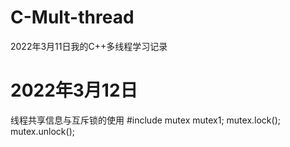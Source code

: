 # C-Mult-thread
2022年3月11日我的C++多线程学习记录

# 2022年3月12日
线程共享信息与互斥锁的使用
   #include <mutex>
   mutex mutex1;
   mutex.lock();
   mutex.unlock();
